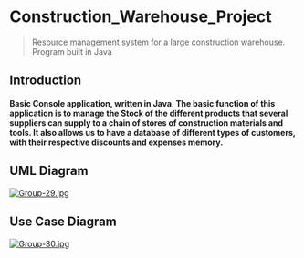 # Construction_Warehouse_Project
> Resource management system for a large construction warehouse. Program built in Java 

## Introduction
#### Basic Console application, written in Java. The basic function of this application is to manage the Stock of the different products that several suppliers can supply to a chain of stores of construction materials and tools. It also allows us to have a database of different types of customers, with their respective discounts and expenses memory.

## UML Diagram
[![Group-29.jpg](https://i.postimg.cc/tTKqQHss/Group-29.jpg)](https://postimg.cc/dk9PrpmF)

## Use Case Diagram
[![Group-30.jpg](https://i.postimg.cc/yY5TMQPw/Group-30.jpg)](https://postimg.cc/gnVRRK1D)